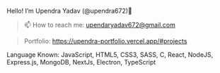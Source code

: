 Hello! I’m Upendra Yadav (@upendra672)👋
 >📫 How to reach me: upendaryadav672@gmail.com

 > Portfolio: https://upendra-portfolio.vercel.app/#projects
 

Language Known:
JavaScript, HTML5, CSS3, SASS, C, React, NodeJS, Express.js, MongoDB, NextJs, Electron, TypeScript


<!-- - 👀 I’m interested in ...
- 🌱 I’m currently learning ...
- 💞️ I’m looking to collaborate on ...
- 📫 How to reach me ...
 -->
 
<!---
Upendra672/Upendra672 is a ✨ special ✨ repository because its `README.md` (this file) appears on your GitHub profile.
You can click the Preview link to take a look at your changes.
--->
